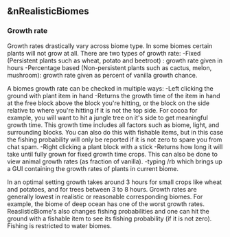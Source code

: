 ## &nRealisticBiomes

### Growth rate

Growth rates drastically vary across biome type. In some biomes certain plants 
will not grow at all. There are two types of growth rate:
    -Fixed (Persistent plants such as wheat, potato and beetroot) : growth rate 
    given in hours
    -Percentage based (Non-persistent plants such as cactus, melon, mushroom): 
    growth rate given as percent of vanilla growth chance.

A biomes growth rate can be checked in multiple ways:
    -Left clicking the ground with plant item in hand
        -Returns the growth time of the item in hand at the free block above the 
        block you're hitting, or the block on the side relative to where you're 
        hitting if it is not the top side. For cocoa for example, you will want 
        to hit a jungle tree on it's side to get meaningful growth time. This growth 
        time includes all factors such as biome, light, and surrounding blocks. You 
        can also do this with fishable items, but in this case the fishing probability
        will only be reported if it is not zero to spare you from chat spam.
    -Right clicking a plant block with a stick
        -Returns how long it will take until fully grown for fixed growth time crops. 
        This can also be done to view animal growth rates (as fraction of vanilla).
    -typing /rb which brings up a GUI containing the growth rates of plants in current 
    biome.

In an optimal setting growth takes around 3 hours for small crops like wheat and potatoes, 
and for trees between 3 to 8 hours. Growth rates are generally lowest in realistic or 
reasonable corresponding biomes. For example, the biome of deep ocean has one of the worst 
growth rates. ReaslisticBiome's also changes fishing probabilities and one can hit the 
ground with a fishable item to see its fishing probability (if it is not zero). Fishing 
is restricted to water biomes.
